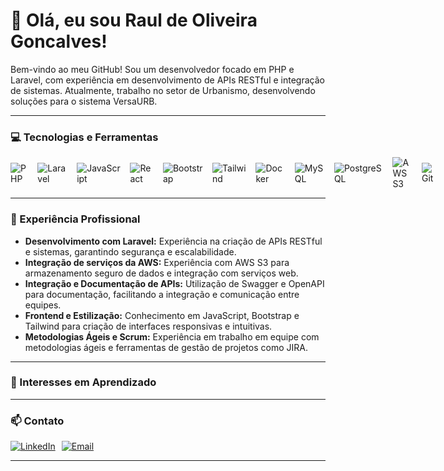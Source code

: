# 👋 Olá, eu sou Raul de Oliveira Goncalves!

Bem-vindo ao meu GitHub! Sou um desenvolvedor focado em PHP e Laravel, com experiência em desenvolvimento de APIs RESTful e integração de sistemas. Atualmente, trabalho no setor de Urbanismo, desenvolvendo soluções para o sistema VersaURB.

---

### 💻 Tecnologias e Ferramentas
<div style="display: flex; gap: 15px; align-items: center;">
  <img src="https://img.shields.io/badge/PHP-777BB4?style=for-the-badge&logo=php&logoColor=white" alt="PHP">
  <img src="https://img.shields.io/badge/Laravel-FF2D20?style=for-the-badge&logo=laravel&logoColor=white" alt="Laravel">
  <img src="https://img.shields.io/badge/JavaScript-F7DF1E?style=for-the-badge&logo=javascript&logoColor=black" alt="JavaScript">
  <img src="https://img.shields.io/badge/React-61DAFB?style=for-the-badge&logo=react&logoColor=black" alt="React">
  <img src="https://img.shields.io/badge/Bootstrap-7952B3?style=for-the-badge&logo=bootstrap&logoColor=white" alt="Bootstrap">
  <img src="https://img.shields.io/badge/Tailwind_CSS-38B2AC?style=for-the-badge&logo=tailwind-css&logoColor=white" alt="Tailwind">
  <img src="https://img.shields.io/badge/Docker-2496ED?style=for-the-badge&logo=docker&logoColor=white" alt="Docker">
  <img src="https://img.shields.io/badge/MySQL-4479A1?style=for-the-badge&logo=mysql&logoColor=white" alt="MySQL">
  <img src="https://img.shields.io/badge/PostgreSQL-336791?style=for-the-badge&logo=postgresql&logoColor=white" alt="PostgreSQL">
  <img src="https://img.shields.io/badge/AWS-232F3E?style=for-the-badge&logo=amazon-aws&logoColor=white" alt="AWS S3">
  <img src="https://img.shields.io/badge/Git-F05032?style=for-the-badge&logo=git&logoColor=white" alt="Git">
</div>

---

### 💼 Experiência Profissional

- **Desenvolvimento com Laravel:** Experiência na criação de APIs RESTful e sistemas, garantindo segurança e escalabilidade.
- **Integração de serviços da AWS:** Experiência com AWS S3 para armazenamento seguro de dados e integração com serviços web.
- **Integração e Documentação de APIs:** Utilização de Swagger e OpenAPI para documentação, facilitando a integração e comunicação entre equipes.
- **Frontend e Estilização:** Conhecimento em JavaScript, Bootstrap e Tailwind para criação de interfaces responsivas e intuitivas.
- **Metodologias Ágeis e Scrum:** Experiência em trabalho em equipe com metodologias ágeis e ferramentas de gestão de projetos como JIRA.

---

### 🌱 Interesses em Aprendizado


---

### 📫 Contato

<div style="display: flex; gap: 10px;">
  <a href="https://www.linkedin.com/in/raulntjj" target="_blank"><img src="https://img.shields.io/badge/LinkedIn-0077B5?style=for-the-badge&logo=linkedin&logoColor=white" alt="LinkedIn"></a>
  <a href="mailto:raulntjj@dominio.com"><img src="https://img.shields.io/badge/Email-D14836?style=for-the-badge&logo=gmail&logoColor=white" alt="Email"></a>
</div>

---
